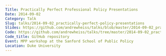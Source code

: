 ```yaml
---
Title: Practically Perfect Professional Policy Presentations
Date: 2014-09-02
Category: Talk
Slug: talks/2014-09-02_practically-perfect-policy-presentations
Slides: https://github.com/andrewheiss/talks/blob/master/2014-09-02_practically-perfect-policy-presentations/presentation/Practically%20Perfect%20Professional%20Policy%20Presentations,%20short.pdf
Code: https://github.com/andrewheiss/talks/tree/master/2014-09-02_practically-perfect-policy-presentations
Code_title: GitHub repository
Event: MPP workshop at the Sanford School of Public Policy
Location: Duke University
---
```

